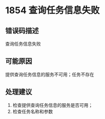 # 1854 查询任务信息失败<a name="dgc_01_330"></a>

## 错误码描述<a name="zh-cn_topic_0000001160918907_se842c39d44ee45e587ca36bb50cf37c7"></a>

查询任务信息失败

## 可能原因<a name="zh-cn_topic_0000001160918907_s658a289c6be04e6d8c6bee691c1aaa2e"></a>

提供查询任务信息的服务不可用；任务不存在

## 处理建议<a name="zh-cn_topic_0000001160918907_section192884102474"></a>

1.  检查提供查询任务信息的服务是否可用；
2.  检查任务名称和参数


